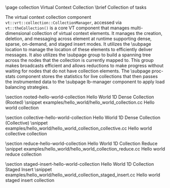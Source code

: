 \page collection Virtual Context Collection
\brief Collection of tasks

The virtual context collection component
`vt::vrt::collection::CollectionManager`, accessed via `vt::theCollection()` is
a core VT component that manages multi-dimensional collection of virtual context
elements. It manages the creation, deletion, and messaging across element at
runtime supporting dense, sparse, on-demand, and staged insert modes. It
utilizes the \subpage location to manage the location of these elements to
efficiently deliver messages. It also utilizes the \subpage group to build a
spanning tree across the nodes that the collection is currently mapped to. This
group makes broadcasts efficient and allows reductions to make progress without
waiting for nodes that do not have collection elements. The \subpage proc-stats
component stores the statistics for live collections that then passes the
instrumented data to the \subpage lb-manager component to apply load balancing
strategies.

\section rooted-hello-world-collection Hello World 1D Dense Collection (Rooted)
\snippet  examples/hello_world/hello_world_collection.cc Hello world collection

\section collective-hello-world-collection Hello World 1D Dense Collection (Collective)
\snippet  examples/hello_world/hello_world_collection_collective.cc Hello world collective collection

\section reduce-hello-world-collection Hello World 1D Collection Reduce
\snippet  examples/hello_world/hello_world_collection_reduce.cc Hello world reduce collection

\section staged-insert-hello-world-collection Hello World 1D Collection Staged Insert
\snippet  examples/hello_world/hello_world_collection_staged_insert.cc Hello world staged insert collection
